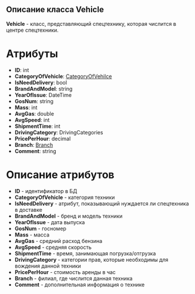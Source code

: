 ## Описание класса Vehicle
**Vehicle** - класс, представляющий спецтехнику, которая числится в центре спецтехники.
# Атрибуты
- **ID**: int
- **CategoryOfVehicle**: [CategoryOfVehilce](https://github.com/dedneded/UML-Diargam/blob/main/Information/CategoryOfVehicle.md)
- **IsNeedDelivery**: bool
- **BrandAndModel**: string
- **YearOfIssue**: DateTime
- **GosNum**: string
- **Mass**: int
- **AvgGas**: double
- **AvgSpeed**: int
- **ShipmentTime**: int
- **DrivingCategory**: DrivingCategories
- **PricePerHour**: decimal
- **Branch**: [Branch](https://github.com/dedneded/UML-Diargam/blob/main/Information/Branch.md)
- **Comment**: string
# Описание атрибутов
- **ID** - идентификатор в БД
- **CategoryOfVehicle** - категория техники
- **IsNeedDelivery** - атрибут, показывающий нуждается ли спецтехника в доставке
- **BrandAndModel** - бренд и модель техники
- **YearOfIssue** - дата выпуска
- **GosNum** - госномер
- **Mass** - масса
- **AvgGas** - средний расход бензина
- **AvgSpeed** - средняя скорость
- **ShipmentTime** - время, занимающая погрузка/отгрузка 
- **DrivingCategory** - категории прав, которые необходимы для вождения данной техники
- **PricePerHour** - стоимость аренды в час
- **Branch** - филиал, где числится данная техника
- **Comment** - дополнительная информация о технике
